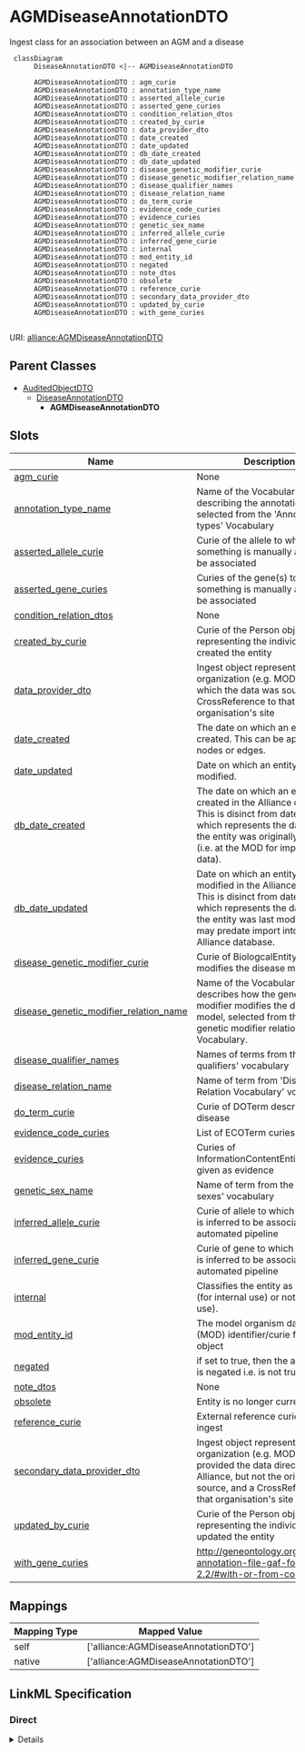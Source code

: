 # AGMDiseaseAnnotationDTO

Ingest class for an association between an AGM and a disease


```mermaid
 classDiagram
      DiseaseAnnotationDTO <|-- AGMDiseaseAnnotationDTO
      
      AGMDiseaseAnnotationDTO : agm_curie
      AGMDiseaseAnnotationDTO : annotation_type_name
      AGMDiseaseAnnotationDTO : asserted_allele_curie
      AGMDiseaseAnnotationDTO : asserted_gene_curies
      AGMDiseaseAnnotationDTO : condition_relation_dtos
      AGMDiseaseAnnotationDTO : created_by_curie
      AGMDiseaseAnnotationDTO : data_provider_dto
      AGMDiseaseAnnotationDTO : date_created
      AGMDiseaseAnnotationDTO : date_updated
      AGMDiseaseAnnotationDTO : db_date_created
      AGMDiseaseAnnotationDTO : db_date_updated
      AGMDiseaseAnnotationDTO : disease_genetic_modifier_curie
      AGMDiseaseAnnotationDTO : disease_genetic_modifier_relation_name
      AGMDiseaseAnnotationDTO : disease_qualifier_names
      AGMDiseaseAnnotationDTO : disease_relation_name
      AGMDiseaseAnnotationDTO : do_term_curie
      AGMDiseaseAnnotationDTO : evidence_code_curies
      AGMDiseaseAnnotationDTO : evidence_curies
      AGMDiseaseAnnotationDTO : genetic_sex_name
      AGMDiseaseAnnotationDTO : inferred_allele_curie
      AGMDiseaseAnnotationDTO : inferred_gene_curie
      AGMDiseaseAnnotationDTO : internal
      AGMDiseaseAnnotationDTO : mod_entity_id
      AGMDiseaseAnnotationDTO : negated
      AGMDiseaseAnnotationDTO : note_dtos
      AGMDiseaseAnnotationDTO : obsolete
      AGMDiseaseAnnotationDTO : reference_curie
      AGMDiseaseAnnotationDTO : secondary_data_provider_dto
      AGMDiseaseAnnotationDTO : updated_by_curie
      AGMDiseaseAnnotationDTO : with_gene_curies
      

```



URI: [alliance:AGMDiseaseAnnotationDTO](http://alliancegenome.org/AGMDiseaseAnnotationDTO)


## Parent Classes

* [AuditedObjectDTO](AuditedObjectDTO.md)
    * [DiseaseAnnotationDTO](DiseaseAnnotationDTO.md)
        * **AGMDiseaseAnnotationDTO**




<!-- no inheritance hierarchy -->


## Slots

| Name | Description  |
| ---  | ---  |
| [agm_curie](agm_curie.md) | None |
| [annotation_type_name](annotation_type_name.md) | Name of the VocabularyTerm describing the annotation type selected from the 'Annotation types' Vocabulary |
| [asserted_allele_curie](asserted_allele_curie.md) | Curie of the allele to which something is manually asserted to be associated |
| [asserted_gene_curies](asserted_gene_curies.md) | Curies of the gene(s) to which something is manually asserted to be associated |
| [condition_relation_dtos](condition_relation_dtos.md) | None |
| [created_by_curie](created_by_curie.md) | Curie of the Person object representing the individual that created the entity |
| [data_provider_dto](data_provider_dto.md) | Ingest object representing the organization (e.g. MOD) from which the data was sourced and a CrossReference to that organisation's site |
| [date_created](date_created.md) | The date on which an entity was created. This can be applied to nodes or edges. |
| [date_updated](date_updated.md) | Date on which an entity was last modified. |
| [db_date_created](db_date_created.md) | The date on which an entity was created in the Alliance database.  This is disinct from date_created, which represents the date when the entity was originally created (i.e. at the MOD for imported data). |
| [db_date_updated](db_date_updated.md) | Date on which an entity was last modified in the Alliance database.  This is disinct from date_updated, which represents the date when the entity was last modified and may predate import into the Alliance database. |
| [disease_genetic_modifier_curie](disease_genetic_modifier_curie.md) | Curie of BiologcalEntity that modifies the disease model |
| [disease_genetic_modifier_relation_name](disease_genetic_modifier_relation_name.md) | Name of the VocabularyTerm that describes how the genetic modifier modifies the disease model, selected from the 'Disease genetic modifier relations' Vocabulary. |
| [disease_qualifier_names](disease_qualifier_names.md) | Names of terms from the 'Disease qualifiers' vocabulary |
| [disease_relation_name](disease_relation_name.md) | Name of term from 'Disease Relation Vocabulary' vocabulary |
| [do_term_curie](do_term_curie.md) | Curie of DOTerm describing the disease |
| [evidence_code_curies](evidence_code_curies.md) | List of ECOTerm curies |
| [evidence_curies](evidence_curies.md) | Curies of InformationContentEntity objects given as evidence |
| [genetic_sex_name](genetic_sex_name.md) | Name of term from the 'Genetic sexes' vocabulary |
| [inferred_allele_curie](inferred_allele_curie.md) | Curie of allele to which something is inferred to be associated via an automated pipeline |
| [inferred_gene_curie](inferred_gene_curie.md) | Curie of gene to which something is inferred to be associated via an automated pipeline |
| [internal](internal.md) | Classifies the entity as private (for internal use) or not (for public use). |
| [mod_entity_id](mod_entity_id.md) | The model organism database (MOD) identifier/curie for the object |
| [negated](negated.md) | if set to true, then the association is negated i.e. is not true |
| [note_dtos](note_dtos.md) | None |
| [obsolete](obsolete.md) | Entity is no longer current. |
| [reference_curie](reference_curie.md) | External reference curie used for ingest |
| [secondary_data_provider_dto](secondary_data_provider_dto.md) | Ingest object representing organization (e.g. MOD) that provided the data directly to the Alliance, but not the original source, and a CrossReference to that organisation's site |
| [updated_by_curie](updated_by_curie.md) | Curie of the Person object representing the individual that updated the entity |
| [with_gene_curies](with_gene_curies.md) | http://geneontology.org/docs/go-annotation-file-gaf-format-2.2/#with-or-from-column-8 |


## Mappings

| Mapping Type | Mapped Value |
| ---  | ---  |
| self | ['alliance:AGMDiseaseAnnotationDTO'] |
| native | ['alliance:AGMDiseaseAnnotationDTO'] |




## LinkML Specification

<!-- TODO: investigate https://stackoverflow.com/questions/37606292/how-to-create-tabbed-code-blocks-in-mkdocs-or-sphinx -->

### Direct

<details>
```yaml
name: AGMDiseaseAnnotationDTO
description: Ingest class for an association between an AGM and a disease
from_schema: https://github.com/alliance-genome/agr_persistent_schema/phenotypeAndDiseaseAnnotation.yaml
is_a: DiseaseAnnotationDTO
slots:
- agm_curie
- inferred_gene_curie
- asserted_gene_curies
- inferred_allele_curie
- asserted_allele_curie

```
</details>

### Induced

<details>
```yaml
name: AGMDiseaseAnnotationDTO
description: Ingest class for an association between an AGM and a disease
from_schema: https://github.com/alliance-genome/agr_persistent_schema/phenotypeAndDiseaseAnnotation.yaml
is_a: DiseaseAnnotationDTO
attributes:
  agm_curie:
    name: agm_curie
    from_schema: https://github.com/alliance-genome/agr_curation_schema/affectedGenomicModel
    alias: agm_curie
    owner: AGMDiseaseAnnotationDTO
    domain_of:
    - AGMDiseaseAnnotationDTO
    - AlleleOriginAssociationDTO
    range: string
    required: true
  inferred_gene_curie:
    name: inferred_gene_curie
    description: Curie of gene to which something is inferred to be associated via
      an automated pipeline
    from_schema: https://github.com/alliance-genome/agr_persistent_schema/phenotypeAndDiseaseAnnotation.yaml
    alias: inferred_gene_curie
    owner: AGMDiseaseAnnotationDTO
    domain_of:
    - AlleleDiseaseAnnotationDTO
    - AGMDiseaseAnnotationDTO
    range: string
  asserted_gene_curies:
    name: asserted_gene_curies
    description: Curies of the gene(s) to which something is manually asserted to
      be associated
    from_schema: https://github.com/alliance-genome/agr_persistent_schema/phenotypeAndDiseaseAnnotation.yaml
    multivalued: true
    alias: asserted_gene_curies
    owner: AGMDiseaseAnnotationDTO
    domain_of:
    - AlleleDiseaseAnnotationDTO
    - AGMDiseaseAnnotationDTO
    range: string
  inferred_allele_curie:
    name: inferred_allele_curie
    description: Curie of allele to which something is inferred to be associated via
      an automated pipeline
    from_schema: https://github.com/alliance-genome/agr_persistent_schema/phenotypeAndDiseaseAnnotation.yaml
    alias: inferred_allele_curie
    owner: AGMDiseaseAnnotationDTO
    domain_of:
    - AGMDiseaseAnnotationDTO
    range: string
  asserted_allele_curie:
    name: asserted_allele_curie
    description: Curie of the allele to which something is manually asserted to be
      associated
    from_schema: https://github.com/alliance-genome/agr_persistent_schema/phenotypeAndDiseaseAnnotation.yaml
    alias: asserted_allele_curie
    owner: AGMDiseaseAnnotationDTO
    domain_of:
    - AGMDiseaseAnnotationDTO
    range: string
  disease_relation_name:
    name: disease_relation_name
    description: Name of term from 'Disease Relation Vocabulary' vocabulary
    from_schema: https://github.com/alliance-genome/agr_persistent_schema/phenotypeAndDiseaseAnnotation.yaml
    domain: DiseaseAnnotationDTO
    alias: disease_relation_name
    owner: AGMDiseaseAnnotationDTO
    domain_of:
    - DiseaseAnnotationDTO
    range: string
    required: true
  do_term_curie:
    name: do_term_curie
    description: Curie of DOTerm describing the disease
    from_schema: https://github.com/alliance-genome/agr_persistent_schema/phenotypeAndDiseaseAnnotation.yaml
    domain: DiseaseAnnotationDTO
    alias: do_term_curie
    owner: AGMDiseaseAnnotationDTO
    domain_of:
    - DiseaseAnnotationDTO
    range: string
    required: true
  mod_entity_id:
    name: mod_entity_id
    description: The model organism database (MOD) identifier/curie for the object
    from_schema: https://github.com/alliance-genome/agr_curation_schema/core.yaml
    alias: mod_entity_id
    owner: AGMDiseaseAnnotationDTO
    domain_of:
    - DiseaseAnnotation
    - DiseaseAnnotationDTO
    - Person
    range: string
  negated:
    name: negated
    description: if set to true, then the association is negated i.e. is not true
    from_schema: https://github.com/alliance-genome/agr_curation_schema/core.yaml
    alias: negated
    owner: AGMDiseaseAnnotationDTO
    domain_of:
    - DiseaseAnnotation
    - DiseaseAnnotationDTO
    - ExpressionAnnotation
    range: boolean
  evidence_curies:
    name: evidence_curies
    description: Curies of InformationContentEntity objects given as evidence
    from_schema: https://github.com/alliance-genome/agr_curation_schema/src/schema/reference
    multivalued: true
    alias: evidence_curies
    owner: AGMDiseaseAnnotationDTO
    domain_of:
    - DiseaseAnnotationDTO
    - AlleleCellLineAssociationDTO
    - AlleleGenerationMethodAssociationDTO
    - AlleleGenomicEntityAssociationDTO
    - AlleleImageAssociationDTO
    - AlleleOriginAssociationDTO
    - NoteDTO
    - SlotAnnotationDTO
    - GenomicLocationAssociationDTO
    range: string
  evidence_code_curies:
    name: evidence_code_curies
    description: List of ECOTerm curies
    from_schema: https://github.com/alliance-genome/agr_curation_schema/ontologyTerm.yaml
    multivalued: true
    alias: evidence_code_curies
    owner: AGMDiseaseAnnotationDTO
    domain_of:
    - DiseaseAnnotationDTO
    range: string
  reference_curie:
    name: reference_curie
    description: External reference curie used for ingest
    from_schema: https://github.com/alliance-genome/agr_curation_schema/src/schema/reference
    alias: reference_curie
    owner: AGMDiseaseAnnotationDTO
    domain_of:
    - DiseaseAnnotationDTO
    - ConditionRelationDTO
    range: string
  annotation_type_name:
    name: annotation_type_name
    description: Name of the VocabularyTerm describing the annotation type selected
      from the 'Annotation types' Vocabulary
    from_schema: https://github.com/alliance-genome/agr_persistent_schema/phenotypeAndDiseaseAnnotation.yaml
    domain: DiseaseAnnotationDTO
    alias: annotation_type_name
    owner: AGMDiseaseAnnotationDTO
    domain_of:
    - DiseaseAnnotationDTO
    range: string
  with_gene_curies:
    name: with_gene_curies
    description: http://geneontology.org/docs/go-annotation-file-gaf-format-2.2/#with-or-from-column-8
    from_schema: https://github.com/alliance-genome/agr_persistent_schema/phenotypeAndDiseaseAnnotation.yaml
    multivalued: true
    alias: with_gene_curies
    owner: AGMDiseaseAnnotationDTO
    domain_of:
    - DiseaseAnnotationDTO
    range: string
  disease_qualifier_names:
    name: disease_qualifier_names
    description: Names of terms from the 'Disease qualifiers' vocabulary
    from_schema: https://github.com/alliance-genome/agr_persistent_schema/phenotypeAndDiseaseAnnotation.yaml
    domain: DiseaseAnnotationDTO
    multivalued: true
    alias: disease_qualifier_names
    owner: AGMDiseaseAnnotationDTO
    domain_of:
    - DiseaseAnnotationDTO
    range: string
  condition_relation_dtos:
    name: condition_relation_dtos
    from_schema: https://github.com/alliance-genome/agr_persistent_schema/phenotypeAndDiseaseAnnotation.yaml
    multivalued: true
    alias: condition_relation_dtos
    owner: AGMDiseaseAnnotationDTO
    domain_of:
    - DiseaseAnnotationDTO
    range: ConditionRelationDTO
    inlined: true
    inlined_as_list: true
  genetic_sex_name:
    name: genetic_sex_name
    description: Name of term from the 'Genetic sexes' vocabulary
    from_schema: https://github.com/alliance-genome/agr_persistent_schema/phenotypeAndDiseaseAnnotation.yaml
    domain: DiseaseAnnotationDTO
    alias: genetic_sex_name
    owner: AGMDiseaseAnnotationDTO
    domain_of:
    - DiseaseAnnotationDTO
    range: string
  note_dtos:
    name: note_dtos
    from_schema: https://github.com/alliance-genome/agr_curation_schema/core.yaml
    multivalued: true
    alias: note_dtos
    owner: AGMDiseaseAnnotationDTO
    domain_of:
    - DiseaseAnnotationDTO
    range: NoteDTO
    inlined: true
    inlined_as_list: true
  data_provider_dto:
    name: data_provider_dto
    description: Ingest object representing the organization (e.g. MOD) from which
      the data was sourced and a CrossReference to that organisation's site
    from_schema: https://github.com/alliance-genome/agr_curation_schema/core.yaml
    multivalued: false
    alias: data_provider_dto
    owner: AGMDiseaseAnnotationDTO
    domain_of:
    - DiseaseAnnotationDTO
    - AffectedGenomicModelDTO
    range: DataProviderDTO
    required: true
    inlined: true
  secondary_data_provider_dto:
    name: secondary_data_provider_dto
    description: Ingest object representing organization (e.g. MOD) that provided
      the data directly to the Alliance, but not the original source, and a CrossReference
      to that organisation's site
    from_schema: https://github.com/alliance-genome/agr_curation_schema/core.yaml
    multivalued: false
    alias: secondary_data_provider_dto
    owner: AGMDiseaseAnnotationDTO
    domain_of:
    - DiseaseAnnotationDTO
    range: DataProviderDTO
    inlined: true
  disease_genetic_modifier_curie:
    name: disease_genetic_modifier_curie
    description: Curie of BiologcalEntity that modifies the disease model
    from_schema: https://github.com/alliance-genome/agr_persistent_schema/phenotypeAndDiseaseAnnotation.yaml
    domain: DiseaseAnnotationDTO
    alias: disease_genetic_modifier_curie
    owner: AGMDiseaseAnnotationDTO
    domain_of:
    - DiseaseAnnotationDTO
    range: string
  disease_genetic_modifier_relation_name:
    name: disease_genetic_modifier_relation_name
    description: Name of the VocabularyTerm that describes how the genetic modifier
      modifies the disease model, selected from the 'Disease genetic modifier relations'
      Vocabulary.
    from_schema: https://github.com/alliance-genome/agr_persistent_schema/phenotypeAndDiseaseAnnotation.yaml
    domain: DiseaseAnnotationDTO
    alias: disease_genetic_modifier_relation_name
    owner: AGMDiseaseAnnotationDTO
    domain_of:
    - DiseaseAnnotationDTO
    range: string
  created_by_curie:
    name: created_by_curie
    description: Curie of the Person object representing the individual that created
      the entity
    from_schema: https://github.com/alliance-genome/agr_curation_schema/core.yaml
    domain: AuditedObjectDTO
    alias: created_by_curie
    owner: AGMDiseaseAnnotationDTO
    domain_of:
    - AuditedObjectDTO
    range: string
  date_created:
    name: date_created
    description: The date on which an entity was created. This can be applied to nodes
      or edges.
    from_schema: https://github.com/alliance-genome/agr_curation_schema/core.yaml
    aliases:
    - creation_date
    exact_mappings:
    - dct:createdOn
    - WIKIDATA_PROPERTY:P577
    alias: date_created
    owner: AGMDiseaseAnnotationDTO
    domain_of:
    - AuditedObject
    - AuditedObjectDTO
    range: datetime
  updated_by_curie:
    name: updated_by_curie
    description: Curie of the Person object representing the individual that updated
      the entity
    from_schema: https://github.com/alliance-genome/agr_curation_schema/core.yaml
    domain: AuditedObjectDTO
    alias: updated_by_curie
    owner: AGMDiseaseAnnotationDTO
    domain_of:
    - AuditedObjectDTO
    range: string
  date_updated:
    name: date_updated
    description: Date on which an entity was last modified.
    from_schema: https://github.com/alliance-genome/agr_curation_schema/core.yaml
    aliases:
    - date_last_modified
    alias: date_updated
    owner: AGMDiseaseAnnotationDTO
    domain_of:
    - AuditedObject
    - AuditedObjectDTO
    range: datetime
  db_date_created:
    name: db_date_created
    description: The date on which an entity was created in the Alliance database.  This
      is disinct from date_created, which represents the date when the entity was
      originally created (i.e. at the MOD for imported data).
    from_schema: https://github.com/alliance-genome/agr_curation_schema/core.yaml
    alias: db_date_created
    owner: AGMDiseaseAnnotationDTO
    domain_of:
    - AuditedObject
    - AuditedObjectDTO
    range: datetime
  db_date_updated:
    name: db_date_updated
    description: Date on which an entity was last modified in the Alliance database.  This
      is disinct from date_updated, which represents the date when the entity was
      last modified and may predate import into the Alliance database.
    from_schema: https://github.com/alliance-genome/agr_curation_schema/core.yaml
    alias: db_date_updated
    owner: AGMDiseaseAnnotationDTO
    domain_of:
    - AuditedObject
    - AuditedObjectDTO
    range: datetime
  internal:
    name: internal
    description: Classifies the entity as private (for internal use) or not (for public
      use).
    notes:
    - Default value is true.
    from_schema: https://github.com/alliance-genome/agr_curation_schema/core.yaml
    alias: internal
    owner: AGMDiseaseAnnotationDTO
    domain_of:
    - AuditedObject
    - AuditedObjectDTO
    range: boolean
    required: true
  obsolete:
    name: obsolete
    description: Entity is no longer current.
    notes:
    - Obsolete entities are preserved in the database for posterity but should not
      be publicly displayed.
    from_schema: https://github.com/alliance-genome/agr_curation_schema/core.yaml
    alias: obsolete
    owner: AGMDiseaseAnnotationDTO
    domain_of:
    - AuditedObject
    - AuditedObjectDTO
    range: boolean

```
</details>
